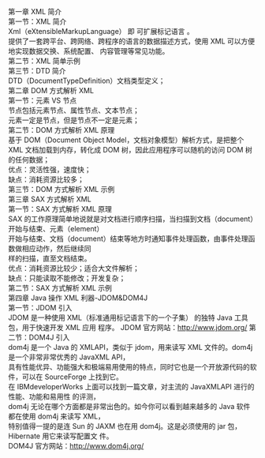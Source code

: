 
第一章 XML 简介  
	第一节：XML 简介  
		Xml（eXtensibleMarkupLanguage） 即 可扩展标记语言 。   
		提供了一套跨平台、跨网络、跨程序的语言的数据描述方式，使用 XML 可以方便地实现数据交换、系统配置、 内容管理等常见功能。  
	第二节：XML 简单示例   
	第三节：DTD 简介  
		DTD（DocumentTypeDefinition）文档类型定义；  
第二章 DOM 方式解析 XML  
	第一节：元素 VS 节点  
		节点包括元素节点、属性节点、文本节点；  
		 元素一定是节点，但是节点不一定是元素；  
	第二节：DOM 方式解析 XML 原理  
		基于 DOM（Document Object Model，文档对象模型）解析方式，是把整个 XML 文档加载到内存，转化成 DOM 树，因此应用程序可以随机的访问 DOM 树的任何数据；   
		优点：灵活性强，速度快；  
		缺点：消耗资源比较多；  
	第三节：DOM 方式解析 XML 示例  
第三章 SAX 方式解析 XML  
	第一节：SAX 方式解析 XML 原理  
		SAX 的工作原理简单地说就是对文档进行顺序扫描，当扫描到文档（document）开始与结束、元素（element）  
 		开始与结束、文档（document）结束等地方时通知事件处理函数，由事件处理函数做相应动作，然后继续同  
 		样的扫描，直至文档结束。   
		优点：消耗资源比较少；适合大文件解析；  
 		缺点：只能读取不能修改；开发复杂；  
	第二节：SAX 方式解析 XML 示例  
第四章 Java 操作 XML 利器-JDOM&DOM4J  
	第一节：JDOM 引入  
		JDOM 是一种使用 XML（标准通用标记语言下的一个子集） 的独特 Java 工具包，用于快速开发 XML 应用 程序。 JDOM 官方网站：http://www.jdom.org/ 
	第二节：DOM4J 引入  
		dom4j 是一个 Java 的 XMLAPI，类似于 jdom，用来读写 XML 文件的。dom4j 是一个非常非常优秀的 JavaXML API，  
		具有性能优异、功能强大和极端易用使用的特点，同时它也是一个开放源代码的软件，可以在 SourceForge 上找到它。  
		在 IBMdeveloperWorks 上面可以找到一篇文章，对主流的 JavaXMLAPI 进行的性能、功能和易用性 的评测，  
		dom4j 无论在哪个方面都是非常出色的。如今你可以看到越来越多的 Java 软件都在使用 dom4j 来读写 XML，  
		特别值得一提的是连 Sun 的 JAXM 也在用 dom4j。这是必须使用的 jar 包， Hibernate 用它来读写配置文 件。   
 		DOM4J 官方网站：http://www.dom4j.org/  
